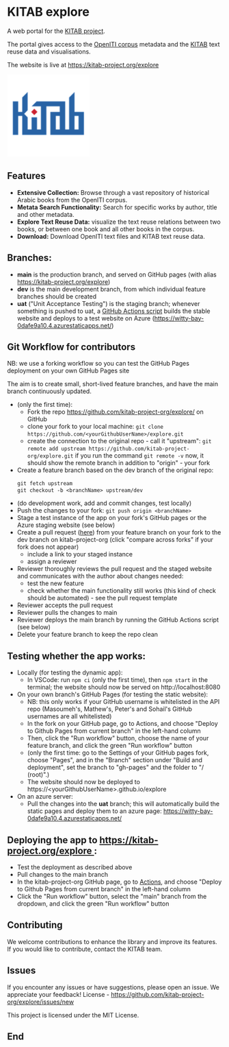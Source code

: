 # KITAB explore 

A web portal for the [KITAB project](https://kitab-project.org).

The portal gives access to the [OpenITI corpus](https://openiti.org/projects/OpenITI%20Corpus.html) metadata 
and the [KITAB](https://kitab-project.org) text reuse data and visualisations.

The website is live at https://kitab-project.org/explore

![Kitab Logo](public/logo192.png) 

## Features

- **Extensive Collection:** Browse through a vast repository of historical Arabic books from the OpenITI corpus.
- **Metata Search Functionality:** Search for specific works by author, title and other metadata.
- **Explore Text Reuse Data:** visualize the text reuse relations between two books, or between one book and all other books in the corpus.
- **Download:** Download OpenITI text files and KITAB text reuse data.

## Branches:
* **main** is the production branch, and served on GitHub pages (with alias https://kitab-project.org/explore)
* **dev** is the main development branch, from which individual feature branches should be created
* **uat** ("Unit Acceptance Testing") is the staging branch; whenever something is pushed to uat, 
  a [GitHub Actions script](https://github.com/kitab-project-org/explore/blob/uat/.github/workflows/azure-static-web-apps-witty-bay-0dafe9a10.yml) 
  builds the stable website and deploys to a test website on Azure (https://witty-bay-0dafe9a10.4.azurestaticapps.net/)

## Git Workflow for contributors
NB: we use a forking workflow so you can test the GitHub Pages deployment on your own GitHub Pages site

The aim is to create small, short-lived feature branches, and have the main branch continuously updated.

* (only the first time):
  - Fork the repo https://github.com/kitab-project-org/explore/ on GitHub
  - clone your fork to your local machine: `git clone https://github.com/<yourGithubUserName>/explore.git`
  - create the connection to the original repo - call it "upstream": `git remote add upstream https://github.com/kitab-project-org/explore.git` 
    if you run the command `git remote -v` now, it should show the remote branch in addition to "origin" - your fork
* Create a feature branch based on the dev branch of the original repo:
  ```
  git fetch upstream
  git checkout -b <branchName> upstream/dev
  ```
* (do development work, add and commit changes, test locally)
* Push the changes to your fork: `git push origin <branchName>`
* Stage a test instance of the app on your fork's GitHub pages or the Azure staging website (see below)
* Create a pull request ([here](https://github.com/kitab-project-org/explore/compare)) from your feature branch on your fork 
  to the dev branch on kitab-project-org (click "compare across forks" if your fork does not appear)
  - include a link to your staged instance
  - assign a reviewer
* Reviewer thoroughly reviews the pull request and the staged website and communicates with the author about changes needed:
  - test the new feature
  - check whether the main functionality still works (this kind of check should be automated) - see the pull request template
* Reviewer accepts the pull request
* Reviewer pulls the changes to main
* Reviewer deploys the main branch by running the GitHub Actions script (see below)
* Delete your feature branch to keep the repo clean

## Testing whether the app works: 
* Locally (for testing the dynamic app): 
  - In VSCode: run `npm ci` (only the first time), then `npm start` in the terminal; the website should now be served on http://localhost:8080
* On your own branch's GitHub Pages (for testing the static website):
  - NB: this only works if your GitHub username is whitelisted in the API repo (Masoumeh's, Mathew's, Peter's and Sohail's GitHub usernames are all whitelisted)
  - In the fork on your GitHub page, go to Actions, and choose "Deploy to Github Pages from current branch" in the left-hand column
  - Then, click the "Run workflow" button, choose the name of your feature branch, and click the green "Run workflow" button
  - (only the first time: go to the Settings of your GitHub pages fork, choose "Pages", and in the "Branch" section under "Build and deployment", set the branch to "gh-pages" and the folder to "/ (root)".)
  - The website should now be deployed to https://\<yourGithubUserName\>.github.io/explore
* On an azure server:
  - Pull the changes into the **uat** branch; this will automatically build the static pages and deploy them to an azure page: https://witty-bay-0dafe9a10.4.azurestaticapps.net/

## Deploying the app to https://kitab-project.org/explore :
* Test the deployment as described above
* Pull changes to the main branch
* In the kitab-project-org GitHub page, go to [Actions](https://github.com/kitab-project-org/explore/actions), and choose "Deploy to Github Pages from current branch" in the left-hand column
* Click the "Run workflow" button, select the "main" branch from the dropdown, and click the green "Run workflow" button


## Contributing

We welcome contributions to enhance the library and improve its features. If you would like to contribute, contact the KITAB team.

## Issues

If you encounter any issues or have suggestions, please open an issue. We appreciate your feedback!
License - https://github.com/kitab-project-org/explore/issues/new

This project is licensed under the MIT License.

## End
